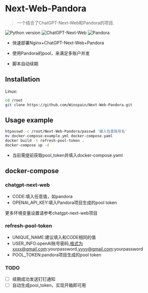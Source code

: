 # Next-Web-Pandora
> 一个结合了ChatGPT-Next-Web和Pandora的项目.

![Python version](https://img.shields.io/badge/Python-3.11-blue)
![ChatGPT-Next-Web](https://img.shields.io/badge/ChatGPT--Next--Web-8A2BE2)
![Pandora](https://img.shields.io/badge/Pandora-8A2BE2)


- 快速部署Nginx+ChatGPT-Next-Web+Pandora

- 使用Pandora的pool，来满足多账户并发

- 脚本自动续期

## Installation

Linux:

```sh
cd /root
git clone https://github.com/Winspain/Next-Web-Pandora.git
```


## Usage example
```sh
htpasswd -c /root/Next-Web-Pandora/passwd '输入任意账号名'
mv docker-compose-example.yml docker-compose.yaml
docker build -t refresh-pool-token .
docker-compose up -d
```
- 当前需提前获取pool_token并填入docker-compose.yaml

## docker-compose
### chatgpt-next-web
- CODE:填入任意值，如pandora
- OPENAI_API_KEY:填入Pandora项目生成的pool token

更多环境变量设置请参考chatgpt-next-web项目

### refresh-pool-token
- UNIQUE_NAME:建议填入和CODE相同的值
- USER_INFO:openAI账号密码,格式为xxxx@gmail.com:yourpassword,yyyy@gmail.com:yourpassword
- POOL_TOKEN:pandora项目生成的pool token

### TODO
- [ ] 续期成功发送钉钉通知
- [ ] 自动生成pool_token，实现开箱即可用